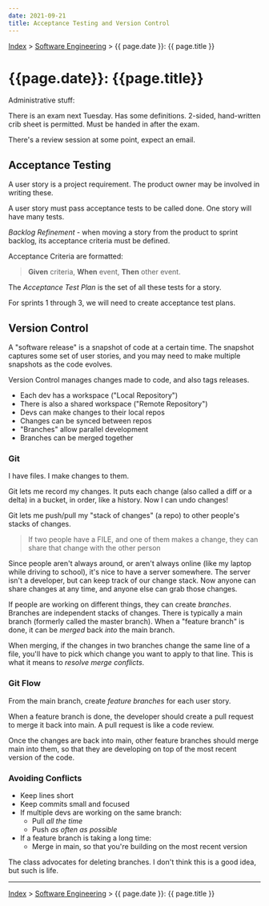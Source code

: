 ```yaml
---
date: 2021-09-21
title: Acceptance Testing and Version Control
---
```


[Index](../../../index.md) > [Software Engineering](./index.md) > {{ page.date }}: {{ page.title }}

# {{page.date}}: {{page.title}}

Administrative stuff:

There is an exam next Tuesday. Has some definitions.
2-sided, hand-written crib sheet is permitted.
Must be handed in after the exam.

There's a review session at some point, expect an email.

## Acceptance Testing

A user story is a project requirement. The product owner may be involved in writing these.

A user story must pass acceptance tests to be called done. One story will have many tests.

*Backlog Refinement* - when moving a story from the product to sprint backlog, its acceptance criteria must be defined.

Acceptance Criteria are formatted:

> **Given** criteria, **When** event, **Then** other event.

The *Acceptance Test Plan* is the set of all these tests for a story.

For sprints 1 through 3, we will need to create acceptance test plans.

## Version Control

A "software release" is a snapshot of code at a certain time. The snapshot captures some set of user stories, and you may need to make multiple snapshots as the code evolves.

Version Control manages changes made to code, and also tags releases.

- Each dev has a workspace ("Local Repository")
- There is also a shared workspace ("Remote Repository")
- Devs can make changes to their local repos
- Changes can be synced between repos
- "Branches" allow parallel development
- Branches can be merged together

### Git

I have files. I make changes to them.

Git lets me record my changes. It puts each change (also called a diff or a delta) in a bucket, in order, like a history. Now I can undo changes!

Git lets me push/pull my "stack of changes" (a repo) to other people's stacks of changes.

> If two people have a FILE, and one of them makes a change, they can share that change with the other person

Since people aren't always around, or aren't always online (like my laptop while driving to school), it's nice to have a server somewhere. The server isn't a developer, but can keep track of our change stack. Now anyone can share changes at any time, and anyone else can grab those changes.

If people are working on different things, they can create *branches*. Branches are independent stacks of changes. There is typically a main branch (formerly called the master branch). When a "feature branch" is done, it can be *merged* back *into* the main branch.

When merging, if the changes in two branches change the same line of a file, you'll have to pick which change you want to apply to that line. This is what it means to *resolve merge conflicts*.

### Git Flow

From the main branch, create *feature branches* for each user story.

When a feature branch is done, the developer should create a pull request to merge it back into main. A pull request is like a code review.

Once the changes are back into main, other feature branches should merge main into them, so that they are developing on top of the most recent version of the code.

### Avoiding Conflicts

- Keep lines short
- Keep commits small and focused
- If multiple devs are working on the same branch:
    - Pull *all the time*
    - Push *as often as possible*
- If a feature branch is taking a long time:
    - Merge in main, so that you're building on the most recent version

The class advocates for deleting branches. I don't think this is a good idea, but such is life.

---

[Index](../../../index.md) > [Software Engineering](./index.md) > {{ page.date }}: {{ page.title }}
